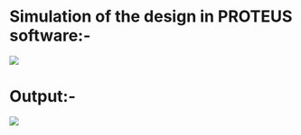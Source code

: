 # Simulation of the design in PROTEUS software:-
![](https://lh3.googleusercontent.com/y1u4sLy2lxx99GGmti4eX7Zq-4JaqYrAf8BpSQU-JQWOiR-xdnO_SeT74no10T-85b7uxS_rMrmlqNfj8e4lY9Ac8wO2Y3GRe4agJ1qQyYSM0efofyh0Wuwr5p27ii2okjAN9akydB8vSlTudQCR01iXWyLFWTnrJ4WbRW4xi2pkL5ThhIcUfpgR8npmTO8rhKK0096Qo4r7gbdGGM2tb12_OPeVk5UvHxwBr5WNL7cZkpfum7_FwiByTbLTGziZlZJMc0Cwa65IwhUUljrFmY-Rsne-vH0FvtmElsQwBLnpAEHboS0rKZAFjkhG-_CbhzTQTQ3pICBLYuiij4M_SP3rLkaH92KbTLbzA7Ftpgd8RY-mK-kMnOVFBTFMClqm_eTgt4ZdviWYVi_uv5WFouUTgytNdYIoW9rZWcjPbW8xxofeGTI39mSMVcSDZYatt5isA63ZYRli669zXrJkCsDBMlidbBsxJq9tJO_GIx0wM93IUZfS0_Ex4YJdkSX27KuRKjRQaTGEuOf9OBYhoc5k3_RmRHZHZ-FB5jFksuwDrvRL1Q4MT9hx2MM-YvuJ8_Cq3aWDnPkTgEeIVEQvF1PbyJ7MNaOGBkVdOTC9VG616mJsf-7HhK1GFm678-5UpWLbZiRXYDyU-d06L0zud6_kprle4uUbZdQsp8wiSxskl48pqI2_IPoGA4QMaMZQRrKWVqqc8I76ekGRQ_L0hPYvHZ3fPFaM_Pn_5Lt7zs9ktmYeALZxNAFQZboP=w413-h894-no?authuser=0)


# Output:-

![](https://939506.smushcdn.com/2600043/wp-content/uploads/2019/07/Prototype-Arduino-Circuit-Used-Automatic-Car-Wiper.jpg?lossy=0&strip=1&webp=1)


